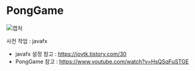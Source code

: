 # PongGame
![캡처](https://github.com/pypygeek/JavaStudy/blob/main/PongGame/PongGame.png)

사전 작업 : javafx
- javafx 설정 참고 : https://joytk.tistory.com/30
- PongGame 참고 : https://www.youtube.com/watch?v=HsQSqFuSTGE
